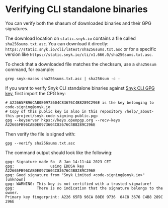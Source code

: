# Verifying CLI standalone binaries

You can verify both the shasum of downloaded binaries and their GPG signatures.

The download location on `static.snyk.io` contains a file called `sha256sums.txt.asc`. You can download it directly: `https://static.snyk.io/cli/latest/sha256sums.txt.asc` or for a specific version like `https://static.snyk.io/cli/v1.666.0/sha256sums.txt.asc`.

To check that a downloaded file matches the checksum, use a `sha256sum` command, for example:

```
grep snyk-macos sha256sums.txt.asc | sha256sum -c -
```

If you want to verify Snyk CLI standalone binaries against [Snyk CLI GPG key](https://github.com/snyk/cli/blob/master/help/_about-this-project/snyk-code-signing-public.pgp), first import the CPG key:

```
# A22665FB96CAB0E0973604C83676C4B8289C296E is the key belonging to code-signing@snyk.io
# Copy of this public key is also in this repository /help/_about-this-project/snyk-code-signing-public.pgp
gpg --keyserver hkps://keys.openpgp.org --recv-keys A22665FB96CAB0E0973604C83676C4B8289C296E
```

Then verify the file is signed with:

```
gpg --verify sha256sums.txt.asc
```

The command output should look like the following:

```
gpg: Signature made So  8 Jan 14:11:44 2023 CET
gpg:                using EDDSA key A22665FB96CAB0E0973604C83676C4B8289C296E
gpg: Good signature from "Snyk Limited <code-signing@snyk.io>" [unknown]
gpg: WARNING: This key is not certified with a trusted signature!
gpg:          There is no indication that the signature belongs to the owner.
Primary key fingerprint: A226 65FB 96CA B0E0 9736  04C8 3676 C4B8 289C 296E
```

